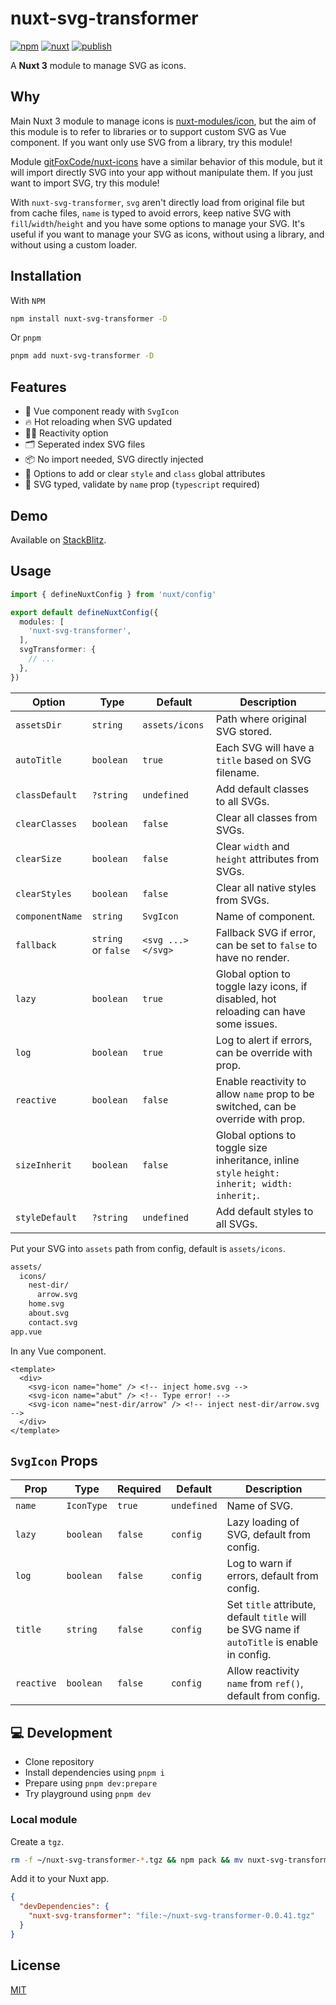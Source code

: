 # nuxt-svg-transformer

[![npm](https://img.shields.io/npm/v/nuxt-svg-transformer.svg?style=flat-square&color=CB3837&logo=npm&logoColor=ffffff&label=npm)](https://www.npmjs.com/package/nuxt-svg-transformer)
[![nuxt](https://img.shields.io/static/v1?label=Nuxt&message=3&color=00C58E&style=flat-square&logo=nuxt.js&logoColor=ffffff)](https://nuxt.com/)
[![publish](https://img.shields.io/github/workflow/status/kiwilan/nuxt-svg-transformer/publish?style=flat-square&logo=github&logoColor=ffffff&label=publish)](https://github.com/kiwilan/nuxt-svg-transformer/actions)

A **Nuxt 3** module to manage SVG as icons.

## Why

Main Nuxt 3 module to manage icons is [nuxt-modules/icon](https://github.com/nuxt-modules/icon), but the aim of this module is to refer to libraries or to support custom SVG as Vue component. If you want only use SVG from a library, try this module!

Module [gitFoxCode/nuxt-icons](https://github.com/gitFoxCode/nuxt-icons) have a similar behavior of this module, but it will import directly SVG into your app without manipulate them. If you just want to import SVG, try this module!

With `nuxt-svg-transformer`, `svg` aren't directly load from original file but from cache files, `name` is typed to avoid errors, keep native SVG with `fill`/`width`/`height` and you have some options to manage your SVG. It's useful if you want to manage your SVG as icons, without using a library, and without using a custom loader.

## Installation

With `NPM`

```bash
npm install nuxt-svg-transformer -D
```

Or `pnpm`

```bash
pnpm add nuxt-svg-transformer -D
```

## Features

- 🔎 Vue component ready with `SvgIcon`
- 🔥 Hot reloading when SVG updated
- 🤙🏻 Reactivity option
- 🗂 Seperated index SVG files
- 📦 No import needed, SVG directly injected
- 🎨 Options to add or clear `style` and `class` global attributes
- 🦾 SVG typed, validate by `name` prop (`typescript` required)

## Demo

Available on [StackBlitz](https://stackblitz.com/edit/nuxt-starter-vvr4qn).

## Usage

```ts
import { defineNuxtConfig } from 'nuxt/config'

export default defineNuxtConfig({
  modules: [
    'nuxt-svg-transformer',
  ],
  svgTransformer: {
    // ...
  },
})
```

| **Option**      | **Type**            | **Default**       | **Description**                                                                               |
| --------------- | ------------------- | ----------------- | --------------------------------------------------------------------------------------------- |
| `assetsDir`     | `string`            | `assets/icons`    | Path where original SVG stored.                                                               |
| `autoTitle`     | `boolean`           | `true`            | Each SVG will have a `title` based on SVG filename.                                           |
| `classDefault`  | `?string`           | `undefined`       | Add default classes to all SVGs.                                                              |
| `clearClasses`  | `boolean`           | `false`           | Clear all classes from SVGs.                                                                  |
| `clearSize`     | `boolean`           | `false`           | Clear `width` and `height` attributes from SVGs.                                              |
| `clearStyles`   | `boolean`           | `false`           | Clear all native styles from SVGs.                                                            |
| `componentName` | `string`            | `SvgIcon`         | Name of component.                                                                            |
| `fallback`      | `string` or `false` | `<svg ...></svg>` | Fallback SVG if error, can be set to `false` to have no render.                               |
| `lazy`          | `boolean`           | `true`            | Global option to toggle lazy icons, if disabled, hot reloading can have some issues.          |
| `log`           | `boolean`           | `true`            | Log to alert if errors, can be override with prop.                                            |
| `reactive`      | `boolean`           | `false`           | Enable reactivity to allow `name` prop to be switched, can be override with prop.             |
| `sizeInherit`   | `boolean`           | `false`           | Global options to toggle size inheritance, inline `style` `height: inherit; width: inherit;`. |
| `styleDefault`  | `?string`           | `undefined`       | Add default styles to all SVGs.                                                               |

Put your SVG into `assets` path from config, default is `assets/icons`.

```bash
assets/
  icons/
    nest-dir/
      arrow.svg
    home.svg
    about.svg
    contact.svg
app.vue
```

In any Vue component.

```vue
<template>
  <div>
    <svg-icon name="home" /> <!-- inject home.svg -->
    <svg-icon name="abut" /> <!-- Type error! -->
    <svg-icon name="nest-dir/arrow" /> <!-- inject nest-dir/arrow.svg -->
  </div>
</template>
```

## `SvgIcon` Props

| **Prop**   | **Type**   | **Required** | **Default** | **Description**                                                                             |
| ---------- | ---------- | ------------ | ----------- | ------------------------------------------------------------------------------------------- |
| `name`     | `IconType` | `true`       | `undefined` | Name of SVG.                                                                                |
| `lazy`     | `boolean`  | `false`      | `config`    | Lazy loading of SVG, default from config.                                                   |
| `log`      | `boolean`  | `false`      | `config`    | Log to warn if errors, default from config.                                                 |
| `title`    | `string`   | `false`      | `config`    | Set `title` attribute, default `title` will be SVG name if `autoTitle` is enable in config. |
| `reactive` | `boolean`  | `false`      | `config`    | Allow reactivity `name` from `ref()`, default from config.                                  |

## 💻 Development

- Clone repository
- Install dependencies using `pnpm i`
- Prepare using `pnpm dev:prepare`
- Try playground using `pnpm dev`

### Local module

Create a `tgz`.

```bash
rm -f ~/nuxt-svg-transformer-*.tgz && npm pack && mv nuxt-svg-transformer-*.tgz ~/
```

Add it to your Nuxt app.

```json
{
  "devDependencies": {
    "nuxt-svg-transformer": "file:~/nuxt-svg-transformer-0.0.41.tgz"
  }
}
```

## License

[MIT](./LICENSE)
